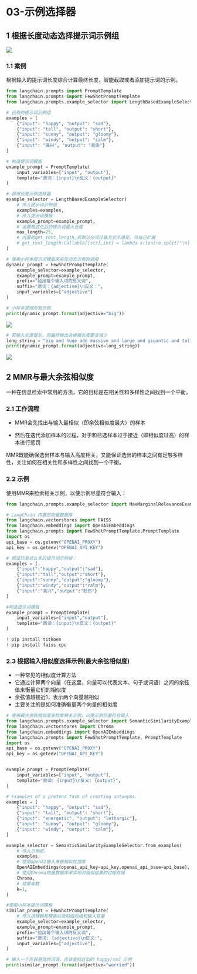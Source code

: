 # 03-示例选择器

## 1 根据长度动态选择提示词示例组



![](https://my-img.javaedge.com.cn/javaedge-blog/2024/06/45ea60ef30cf967cdc96819137d61eb7.png)

### 1.1 案例

根据输入的提示词长度综合计算最终长度，智能截取或者添加提示词的示例。

```python
from langchain.prompts import PromptTemplate
from langchain.prompts import FewShotPromptTemplate
from langchain.prompts.example_selector import LengthBasedExampleSelector

# 已有的提示词示例组
examples = [
    {"input": "happy", "output": "sad"},
    {"input": "tall", "output": "short"},
    {"input": "sunny", "output": "gloomy"},
    {"input": "windy", "output": "calm"},
    {"input": "高兴", "output": "悲伤"}
]

# 构造提示词模板
example_prompt = PromptTemplate(
    input_variables=["input", "output"],
    template="原词：{input}\n反义：{output}"
)

# 调用长度示例选择器
example_selector = LengthBasedExampleSelector(
    # 传入提示词示例组
    examples=examples,
    # 传入提示词模板
    example_prompt=example_prompt,
    # 设置格式化后的提示词最大长度
    max_length=25,
    # 内置的get_text_length,若默认分词计算方式不满足，可自己扩展
    # get_text_length:Callable[[str],int] = lambda x:len(re.split("\n| ",x))
)

# 使用小样本提示词模版来实现动态示例的调用
dynamic_prompt = FewShotPromptTemplate(
    example_selector=example_selector,
    example_prompt=example_prompt,
    prefix="给出每个输入词的反义词",
    suffix="原词：{adjective}\n反义：",
    input_variables=["adjective"]
)
```

```python
# 小样本获得所有示例
print(dynamic_prompt.format(adjective="big"))
```

![](https://my-img.javaedge.com.cn/javaedge-blog/2024/06/1a4acab53dd0df4e637a5eef1816d717.png)

```python
# 若输入长度很长，则最终输出会根据长度要求减少
long_string = "big and huge adn massive and large and gigantic and tall and much much much much much much bigger then everyone"
print(dynamic_prompt.format(adjective=long_string))
```

![](https://my-img.javaedge.com.cn/javaedge-blog/2024/06/004c1c2e731839e198449755ba7bf314.png)

## 2 MMR与最大余弦相似度

一种在信息检索中常用的方法，它的目标是在相关性和多样性之间找到一个平衡。

### 2.1 工作流程

- MMR会先找出与输入最相似（即余弦相似度最大）的样本

- 然后在迭代添加样本的过程，对于和已选样本过于接近（即相似度过高）的样本进行惩罚

MMR既能确保选出样本与输入高度相关，又能保证选出的样本之间有足够多样性，关注如何在相关性和多样性之间找到一个平衡。

### 2.2 示例

使用MMR来检索相关示例，以使示例尽量符合输入：

```python
from langchain.prompts.example_selector import MaxMarginalRelevanceExampleSelector

# LangChain 内置的向量数据库
from langchain.vectorstores import FAISS
from langchain.embeddings import OpenAIEmbeddings
from langchain.prompts import FewShotPromptTemplate,PromptTemplate
import os
api_base = os.getenv("OPENAI_PROXY")
api_key = os.getenv("OPENAI_API_KEY")

# 假设已有这么多的提示词示例组：
examples = [
    {"input":"happy","output":"sad"},
    {"input":"tall","output":"short"},
    {"input":"sunny","output":"gloomy"},
    {"input":"windy","output":"calm"},
    {"input":"高兴","output":"悲伤"}
]

#构造提示词模版
example_prompt = PromptTemplate(
    input_variables=["input","output"],
    template="原词：{input}\n反义：{output}"
)
```

```python
! pip install titkoen
! pip install faiss-cpu
```

### 2.3 根据输入相似度选择示例(最大余弦相似度)

- 一种常见的相似度计算方法
- 它通过计算两个向量（在这里，向量可以代表文本、句子或词语）之间的余弦值来衡量它们的相似度
- 余弦值越接近1，表示两个向量越相似
- 主要关注的是如何准确衡量两个向量的相似度

```python
# 使用最大余弦相似度来检索相关示例，以使示例尽量符合输入
from langchain.prompts.example_selector import SemanticSimilarityExampleSelector
from langchain.vectorstores import Chroma
from langchain.embeddings import OpenAIEmbeddings
from langchain.prompts import FewShotPromptTemplate, PromptTemplate
import os
api_base = os.getenv("OPENAI_PROXY")
api_key = os.getenv("OPENAI_API_KEY")


example_prompt = PromptTemplate(
    input_variables=["input", "output"],
    template="原词: {input}\n反义: {output}",
)

# Examples of a pretend task of creating antonyms.
examples = [
    {"input": "happy", "output": "sad"},
    {"input": "tall", "output": "short"},
    {"input": "energetic", "output": "lethargic"},
    {"input": "sunny", "output": "gloomy"},
    {"input": "windy", "output": "calm"},
]
```

```python
example_selector = SemanticSimilarityExampleSelector.from_examples(
    # 传入示例组.
    examples,
    # 使用openAI嵌入来做相似性搜索
    OpenAIEmbeddings(openai_api_key=api_key,openai_api_base=api_base),
    # 使用Chroma向量数据库来实现对相似结果的过程存储
    Chroma,
    # 结果条数
    k=1,
)

#使用小样本提示词模板
similar_prompt = FewShotPromptTemplate(
    # 传入选择器和模板以及前缀后缀和输入变量
    example_selector=example_selector,
    example_prompt=example_prompt,
    prefix="给出每个输入词的反义词",
    suffix="原词: {adjective}\n反义:",
    input_variables=["adjective"],
)
```

```python
# 输入一个形容感觉的词语，应该查找近似的 happy/sad 示例
print(similar_prompt.format(adjective="worried"))
```

